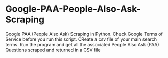 # Google-PAA-People-Also-Ask-Scraping
Google PAA (People Also Ask) Scraping in Python. Check Google Terms of Service before you run this script.
CReate a csv file of your main search terms. Run the program and get all the associated People Also Ask (PAA) Questions scraped and returned in a CSV file
